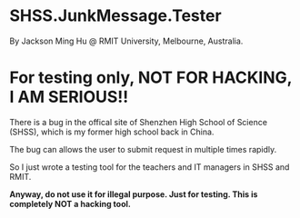 # SHSS.JunkMessage.Tester

By Jackson Ming Hu @ RMIT University, Melbourne, Australia.

# For testing only, NOT FOR HACKING, I AM SERIOUS!!

There is a bug in the offical site of Shenzhen High School of Science (SHSS), which is my former high school back in China.

The bug can allows the user to submit request in multiple times rapidly.

So I just wrote a testing tool for the teachers and IT managers in SHSS and RMIT.

**Anyway, do not use it for illegal purpose. Just for testing. This is completely NOT a hacking tool.**


